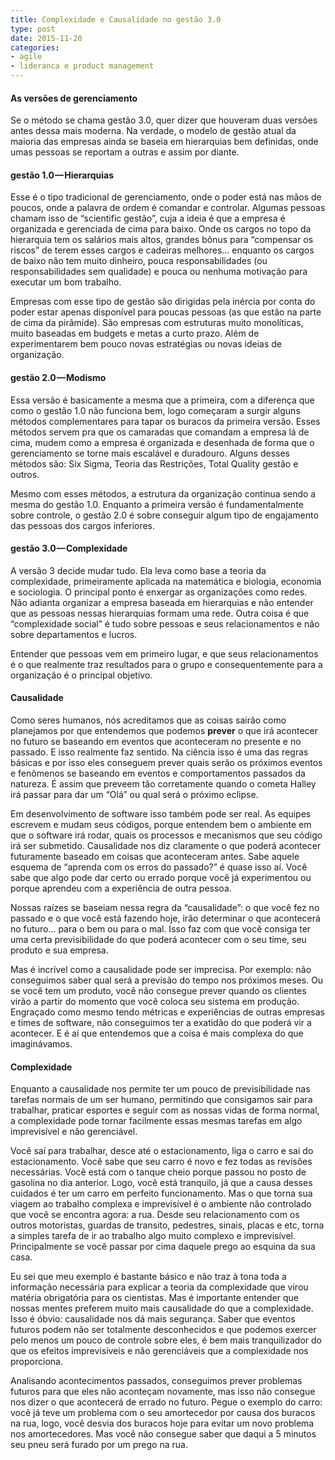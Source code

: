 ```yaml
---
title: Complexidade e Causalidade no gestão 3.0
type: post
date: 2015-11-20
categories:
- agile
- lideranca e product management
---
```


#### As versões de gerenciamento

Se o método se chama gestão 3.0, quer dizer que houveram duas versões antes dessa mais moderna. Na verdade, o modelo de gestão atual da maioria das empresas ainda se baseia em hierarquias bem definidas, onde umas pessoas se reportam a outras e assim por diante.

#### gestão 1.0 — Hierarquias

Esse é o tipo tradicional de gerenciamento, onde o poder está nas mãos de poucos, onde a palavra de ordem é comandar e controlar. Algumas pessoas chamam isso de “scientific gestão”, cuja a ideia é que a empresa é organizada e gerenciada de cima para baixo. Onde os cargos no topo da hierarquia tem os salários mais altos, grandes bônus para “compensar os riscos” de terem esses cargos e cadeiras melhores… enquanto os cargos de baixo não tem muito dinheiro, pouca responsabilidades (ou responsabilidades sem qualidade) e pouca ou nenhuma motivação para executar um bom trabalho.

Empresas com esse tipo de gestão são dirigidas pela inércia por conta do poder estar apenas disponível para poucas pessoas (as que estão na parte de cima da pirâmide). São empresas com estruturas muito monolíticas, muito baseadas em budgets e metas a curto prazo. Além de experimentarem bem pouco novas estratégias ou novas ideias de organização.

#### gestão 2.0 — Modismo

Essa versão é basicamente a mesma que a primeira, com a diferença que como o gestão 1.0 não funciona bem, logo começaram a surgir alguns métodos complementares para tapar os buracos da primeira versão. Esses métodos servem pra que os camaradas que comandam a empresa lá de cima, mudem como a empresa é organizada e desenhada de forma que o gerenciamento se torne mais escalável e duradouro. Alguns desses métodos são: Six Sigma, Teoria das Restrições, Total Quality gestão e outros.

Mesmo com esses métodos, a estrutura da organização continua sendo a mesma do gestão 1.0\. Enquanto a primeira versão é fundamentalmente sobre controle, o gestão 2.0 é sobre conseguir algum tipo de engajamento das pessoas dos cargos inferiores.

#### gestão 3.0 — Complexidade

A versão 3 decide mudar tudo. Ela leva como base a teoria da complexidade, primeiramente aplicada na matemática e biologia, economia e sociologia. O principal ponto é enxergar as organizações como redes. Não adianta organizar a empresa baseada em hierarquias e não entender que as pessoas nessas hierarquias formam uma rede. Outra coisa é que “complexidade social” é tudo sobre pessoas e seus relacionamentos e não sobre departamentos e lucros.

Entender que pessoas vem em primeiro lugar, e que seus relacionamentos é o que realmente traz resultados para o grupo e consequentemente para a organização é o principal objetivo.

#### Causalidade

Como seres humanos, nós acreditamos que as coisas sairão como planejamos por que entendemos que podemos **prever** o que irá acontecer no futuro se baseando em eventos que aconteceram no presente e no passado. E isso realmente faz sentido. Na ciência isso é uma das regras básicas e por isso eles conseguem prever quais serão os próximos eventos e fenômenos se baseando em eventos e comportamentos passados da natureza. É assim que preveem tão corretamente quando o cometa Halley irá passar para dar um “Olá” ou qual será o próximo eclipse.

Em desenvolvimento de software isso também pode ser real. As equipes escrevem e mudam seus códigos, porque entendem bem o ambiente em que o software irá rodar, quais os processos e mecanismos que seu código irá ser submetido. Causalidade nos diz claramente o que poderá acontecer futuramente baseado em coisas que aconteceram antes. Sabe aquele esquema de “aprenda com os erros do passado?” é quase isso aí. Você sabe que algo pode dar certo ou errado porque você já experimentou ou porque aprendeu com a experiência de outra pessoa.

Nossas raízes se baseiam nessa regra da “causalidade”: o que você fez no passado e o que você está fazendo hoje, irão determinar o que acontecerá no futuro… para o bem ou para o mal. Isso faz com que você consiga ter uma certa previsibilidade do que poderá acontecer com o seu time, seu produto e sua empresa.

Mas é incrível como a causalidade pode ser imprecisa. Por exemplo: não conseguimos saber qual será a previsão do tempo nos próximos meses. Ou se você tem um produto, você não consegue prever quando os clientes virão a partir do momento que você coloca seu sistema em produção. Engraçado como mesmo tendo métricas e experiências de outras empresas e times de software, não conseguimos ter a exatidão do que poderá vir a acontecer. E é aí que entendemos que a coisa é mais complexa do que imaginávamos.

#### Complexidade

Enquanto a causalidade nos permite ter um pouco de previsibilidade nas tarefas normais de um ser humano, permitindo que consigamos sair para trabalhar, praticar esportes e seguir com as nossas vidas de forma normal, a complexidade pode tornar facilmente essas mesmas tarefas em algo imprevisível e não gerenciável.

Você saí para trabalhar, desce até o estacionamento, liga o carro e sai do estacionamento. Você sabe que seu carro é novo e fez todas as revisões necessárias. Você está com o tanque cheio porque passou no posto de gasolina no dia anterior. Logo, você está tranquilo, já que a causa desses cuidados é ter um carro em perfeito funcionamento. Mas o que torna sua viagem ao trabalho complexa e imprevisível é o ambiente não controlado que você se encontra agora: a rua. Desde seu relacionamento com os outros motoristas, guardas de transito, pedestres, sinais, placas e etc, torna a simples tarefa de ir ao trabalho algo muito complexo e imprevisível. Principalmente se você passar por cima daquele prego ao esquina da sua casa.

Eu sei que meu exemplo é bastante básico e não traz à tona toda a informação necessária para explicar a teoria da complexidade que virou matéria obrigatória para os cientistas. Mas é importante entender que nossas mentes preferem muito mais causalidade do que a complexidade. Isso é óbvio: causalidade nos dá mais segurança. Saber que eventos futuros podem não ser totalmente desconhecidos e que podemos exercer pelo menos um pouco de controle sobre eles, é bem mais tranquilizador do que os efeitos imprevisíveis e não gerenciáveis que a complexidade nos proporciona.

Analisando acontecimentos passados, conseguimos prever problemas futuros para que eles não aconteçam novamente, mas isso não consegue nos dizer o que acontecerá de errado no futuro. Pegue o exemplo do carro: você já teve um problema com o seu amortecedor por causa dos buracos na rua, logo, você desvia dos buracos hoje para evitar um novo problema nos amortecedores. Mas você não consegue saber que daqui a 5 minutos seu pneu será furado por um prego na rua.
